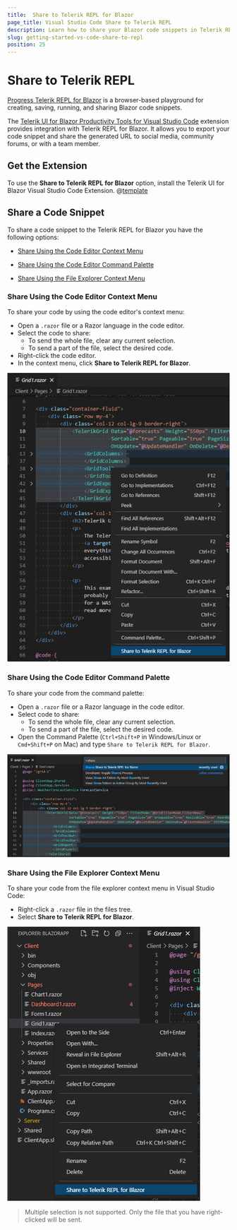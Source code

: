 ```yaml
---
title:  Share to Telerik REPL for Blazor
page_title: Visual Studio Code Share to Telerik REPL
description: Learn how to share your Blazor code snippets in Telerik REPL for Blazor.
slug: getting-started-vs-code-share-to-repl
position: 25
---
```


# Share to Telerik REPL

[Progress Telerik REPL for Blazor]((https://www.telerik.com/blazor-ui/repl)) is a browser-based playground for creating, saving, running, and sharing Blazor code snippets.

The [Telerik UI for Blazor Productivity Tools for Visual Studio Code](https://marketplace.visualstudio.com/items?itemName=TelerikInc.blazortemplatewizard) extension provides integration with Telerik REPL for Blazor. It allows you to export your code snippet and share the generated URL to social media, community forums, or with a team member.

## Get the Extension

To use the **Share to Telerik REPL for Blazor** option, install the Telerik UI for Blazor Visual Studio Code Extension. 
@[template](/_contentTemplates/common/general-info.md#vs-code-x-download)

## Share a Code Snippet

To share a code snippet to the Telerik REPL for Blazor you have the following options:

* [Share Using the Code Editor Context Menu](#share-using-the-code-editor-context-menu)

* [Share Using the Code Editor Command Palette](#share-using-the-code-editor-command-palette)

* [Share Using the File Explorer Context Menu](#share-using-the-file-explorer-context-menu)


### Share Using the Code Editor Context Menu

To share your code by using the code editor's context menu:

* Open a `.razor` file or a Razor language in the code editor.
* Select the code to share:
    * To send the whole file, clear any current selection.
    * To send a part of the file, select the desired code.
* Right-click the code editor.
* In the context menu, click **Share to Telerik REPL for Blazor**.

![Share Using the Code Editor Context Menu](images/share-to-repl-editor-context-menu.png)

### Share Using the Code Editor Command Palette

To share your code from the command palette:

* Open a `.razor` file or a Razor language in the code editor.
* Select code to share:
    * To send the whole file, clear any current selection.
    * To send a part of the file, select the desired code.
* Open the Command Palette (`Ctrl+Shift+P` in Windows/Linux or `Cmd+Shift+P` on Mac) and type `Share to Telerik REPL for Blazor`.

![Share Using the Code Editor Context Menu](images/share-to-repl-editor-command-palette.png)

### Share Using the File Explorer Context Menu

To share your code from the file explorer context menu in Visual Studio Code:

* Right-click a `.razor` file in the files tree.
* Select **Share to Telerik REPL for Blazor**.

![Share Using the Code Editor Context Menu](images/share-to-repl-file-explorer-context-menu.png)

>Multiple selection is not supported. Only the file that you have right-clicked will be sent.
